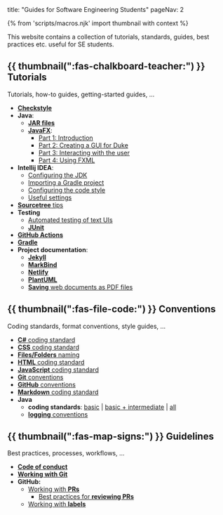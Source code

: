 <frontmatter>
  title: "Guides for Software Engineering Students"
  pageNav: 2
</frontmatter>

{% from 'scripts/macros.njk' import thumbnail with context %}

<div class="lead">

This website contains a collection of tutorials, standards, guides, best practices etc. useful for SE students.
</div>

## {{ thumbnail(":fas-chalkboard-teacher:") }} Tutorials

Tutorials, how-to guides, getting-started guides, ...

* [**Checkstyle**](tutorials/checkstyle.html)
* **Java**:
  * [**JAR files**](tutorials/jar.html)
  * [**JavaFX**](tutorials/javaFx.html):
    * [Part 1: Introduction](tutorials/javaFxPart1.html)
    * [Part 2: Creating a GUI for Duke](tutorials/javaFxPart2.html)
    * [Part 3: Interacting with the user](tutorials/javaFxPart3.html)
    * [Part 4: Using FXML](tutorials/javaFxPart4.html)
* **Intellij IDEA**:
  * [Configuring the JDK](tutorials/intellijJdk.html)
  * [Importing a Gradle project](tutorials/intellijImportGradleProject.html)
  * [Configuring the code style](tutorials/intellijCodeStyle.html)
  * [Useful settings](tutorials/intellijUsefulSettings.html)
* [**Sourcetree** tips](tutorials/sourcetree.html)
* **Testing**
  * [Automated testing of text UIs](tutorials/textUiTesting.html)
  * [**JUnit**](tutorials/junit.html)
* [**GitHub Actions**](tutorials/githubActions.html)
* [**Gradle**](tutorials/gradle.html)
* **Project documentation**:
  * [**Jekyll**](tutorials/jekyll.html)
  * [**MarkBind**](tutorials/markbind.html)
  * [**Netlify**](tutorials/netlify.html)
  * [**PlantUML**](tutorials/plantUml.html)
  * [**Saving** web documents as PDF files](tutorials/savingPdf.html)

## {{ thumbnail(":fas-file-code:") }} Conventions

Coding standards, format conventions, style guides, ...

* [**C#** coding standard](conventions/csharp.html)
* [**CSS** coding standard](conventions/css.html)
* [**Files/Folders** naming](conventions/files.html)
* [**HTML** coding standard](conventions/html.html)
* [**JavaScript** coding standard](conventions/javascript.html)
* [**Git** conventions](conventions/git.html)
* [**GitHub** conventions](conventions/github.html)
* [**Markdown** coding standard](conventions/markdown.html)
* **Java**
  * **coding standards**: [basic](conventions/java/basic.html) | [basic + intermediate](conventions/java/intermediate.html) | [all](conventions/java/index.html)
  * [**logging** conventions](conventions/java/logging.html)

## {{ thumbnail(":fas-map-signs:") }} Guidelines

Best practices, processes, workflows, ...

* [**Code of conduct**](guidelines/codeOfConduct.html)<br>
* [**Working with Git**](guidelines/commits.html)
* **GitHub:**
  * [Working with **PRs**](guidelines/PRs.html)
    * [Best practices for **reviewing PRs**](guidelines/PRs-reviewing.html)
  * [Working with **labels**](guidelines/labels.html)
